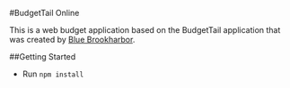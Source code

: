 #BudgetTail Online

This is a web budget application based on the BudgetTail application that was created by [Blue Brookharbor](http://www.bluebrookharbor.com/).

##Getting Started
- Run ```npm install```
